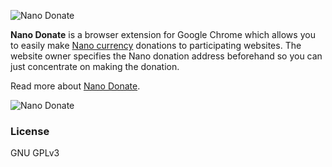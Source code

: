 ![Nano Donate](https://nanocharts.info/images/nano-donate/logo-white.png?v=2 "Nano Donate")

**Nano Donate** is a browser extension for Google Chrome which allows you to easily make [Nano currency](https://nano.org) donations to participating websites. The website owner specifies the Nano donation address beforehand so you can just concentrate on making the donation.

Read more about [Nano Donate](https://nanocharts.info/nano-donate.html).

![Nano Donate](https://nanocharts.info/images/nano-donate/nano-donate-v1-4-screenshot-2.png "Nano Donate in action")

### License

GNU GPLv3